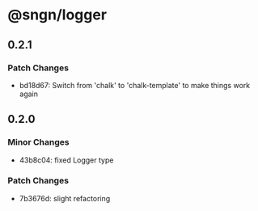 # @sngn/logger

## 0.2.1

### Patch Changes

- bd18d67: Switch from 'chalk' to 'chalk-template' to make things work again

## 0.2.0

### Minor Changes

- 43b8c04: fixed Logger type

### Patch Changes

- 7b3676d: slight refactoring
